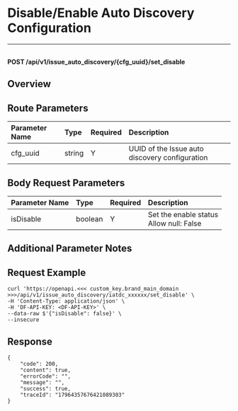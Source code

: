 # Disable/Enable Auto Discovery Configuration

---

<br />**POST /api/v1/issue_auto_discovery/\{cfg_uuid\}/set_disable**

## Overview




## Route Parameters

| Parameter Name | Type   | Required | Description                         |
|:--------------|:-------|:--------|:------------------------------------|
| cfg_uuid      | string | Y       | UUID of the Issue auto discovery configuration<br> |


## Body Request Parameters

| Parameter Name | Type      | Required | Description                                      |
|:--------------|:---------|:--------|:-------------------------------------------------|
| isDisable     | boolean  | Y       | Set the enable status<br>Allow null: False <br> |

## Additional Parameter Notes





## Request Example
```shell
curl 'https://openapi.<<< custom_key.brand_main_domain >>>/api/v1/issue_auto_discovery/iatdc_xxxxxx/set_disable' \
-H 'Content-Type: application/json' \
-H 'DF-API-KEY: <DF-API-KEY>' \
--data-raw $'{"isDisable": false}' \
--insecure
```




## Response
```shell
{
    "code": 200,
    "content": true,
    "errorCode": "",
    "message": "",
    "success": true,
    "traceId": "17964357676421089303"
} 
```